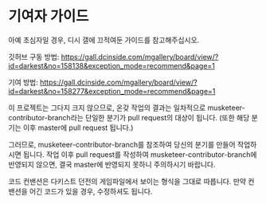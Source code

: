# 기여자 가이드

아예 초심자일 경우, 디시 갤에 끄적여둔 가이드를 참고해주십시오.

깃허브 구동 방법: <https://gall.dcinside.com/mgallery/board/view/?id=darkest&no=158138&exception_mode=recommend&page=1>

기여 방법: <https://gall.dcinside.com/mgallery/board/view/?id=darkest&no=158277&exception_mode=recommend&page=1>

이 프로젝트는 그다지 크지 않으므로, 온갖 작업의 결과는 일차적으로 musketeer-contributor-branch라는 단일한 분기가 pull request의 대상이 됩니다. (또한 해당 분기는 이후 master에 pull request 됩니다.)

그러므로, musketeer-contributor-branch를 참조하여 당신의 분기를 만들어 작업하시면 됩니다. 작업 이후 pull request를 작성하여 musketeer-contributor-branch에 반영되지 않으면, 결국 master에 반영되지 못하니 주의하시기 바랍니다.

코드 컨밴션은 다키스트 던전의 게임파일에서 보이는 형식을 그대로 따릅니다. 만약 컨밴션을 어긴 코드가 있을 경우, 수정하셔도 됩니다.
